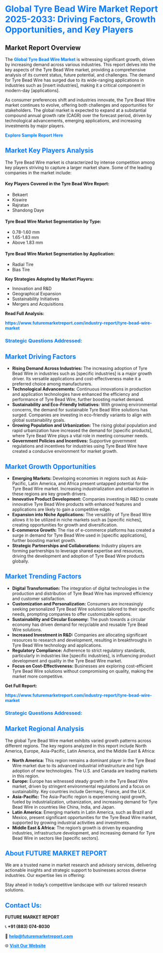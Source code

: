 <h1 style="color: #007BFF;">Global Tyre Bead Wire Market Report 2025-2033: Driving Factors, Growth Opportunities, and Key Players</h1>

<section id="overview">
<h2>Market Report Overview</h2>
<p>The <a href="https://www.futuremarketreport.com/industry-report/tyre-bead-wire-market" style="color: #007BFF; text-decoration: none;"><strong>Global Tyre Bead Wire Market</strong></a> is witnessing significant growth, driven by increasing demand across various industries. This report delves into the key aspects of the Tyre Bead Wire market, providing a comprehensive analysis of its current status, future potential, and challenges. The demand for Tyre Bead Wire has surged due to its wide-ranging applications in industries such as [insert industries], making it a critical component in modern-day [applications].</p>
<p>As consumer preferences shift and industries innovate, the Tyre Bead Wire market continues to evolve, offering both challenges and opportunities for stakeholders. The global market is expected to expand at a substantial compound annual growth rate (CAGR) over the forecast period, driven by technological advancements, emerging applications, and increasing investments by major players.</p>
</section>

<section id="overview">
<p><a href="https://www.futuremarketreport.com/request-sample/reportId=28220" style="color: #007BFF; text-decoration: none;"><strong>Explore Sample Report Here</strong></a></p>
</section>

<section id="key-players">
<h2 style="color: #007BFF;">Market Key Players Analysis</h2>
<p>The Tyre Bead Wire market is characterized by intense competition among key players striving to capture a larger market share. Some of the leading companies in the market include:</p>
<h4>Key Players Covered in the Tyre Bead Wire Report:</h4>
<ul><li>Bekaert</li><li>Kiswire</li><li>Rajratan</li><li>Shandong Daye</li></ul>
<h4>Tyre Bead Wire Market Segmentation by Type:</h4>
<ul><li>0.78-1.60 mm</li><li>1.65-1.83 mm</li><li>Above 1.83 mm</li></ul>

<h4>Tyre Bead Wire Market Segmentation by Application:</h4>
<ul><li>Radial Tire</li><li>Bias Tire</li></ul>
<p><strong>Key Strategies Adopted by Market Players:</strong></p>
<ul>
<li>Innovation and R&D</li>
<li>Geographical Expansion</li>
<li>Sustainability Initiatives</li>
<li>Mergers and Acquisitions</li>
</ul>
</section>

<section>
<p><strong>Read Full Analysis: </strong></p><a href="https://www.futuremarketreport.com/industry-report/tyre-bead-wire-market" style="color: #007BFF; text-decoration: none;"><strong>https://www.futuremarketreport.com/industry-report/tyre-bead-wire-market</strong></a>
<h3 style="color: #007BFF;">Strategic Questions Addressed:</h3>
</section>

<section id="driving-factors">
<h2 style="color: #007BFF;">Market Driving Factors</h2>
<ul>
<li><strong>Rising Demand Across Industries:</strong> The increasing adoption of Tyre Bead Wire in industries such as [specific industries] is a major growth driver. Its versatile applications and cost-effectiveness make it a preferred choice among manufacturers.</li>
<li><strong>Technological Advancements:</strong> Continuous innovations in production and application technologies have enhanced the efficiency and performance of Tyre Bead Wire, further boosting market demand.</li>
<li><strong>Sustainability and Eco-Friendly Initiatives:</strong> With growing environmental concerns, the demand for sustainable Tyre Bead Wire solutions has surged. Companies are investing in eco-friendly variants to align with global sustainability goals.</li>
<li><strong>Growing Population and Urbanization:</strong> The rising global population and rapid urbanization have increased the demand for [specific products], where Tyre Bead Wire plays a vital role in meeting consumer needs.</li>
<li><strong>Government Policies and Incentives:</strong> Supportive government regulations and incentives for industries using Tyre Bead Wire have created a conducive environment for market growth.</li>
</ul>
</section>

<section id="growth-opportunities">
<h2 style="color: #007BFF;">Market Growth Opportunities</h2>
<ul>
<li><strong>Emerging Markets:</strong> Developing economies in regions such as Asia-Pacific, Latin America, and Africa present untapped potential for the Tyre Bead Wire market. Increasing industrialization and urbanization in these regions are key growth drivers.</li>
<li><strong>Innovative Product Development:</strong> Companies investing in R&D to create innovative Tyre Bead Wire products with enhanced features and applications are likely to gain a competitive edge.</li>
<li><strong>Expansion into Niche Applications:</strong> The versatility of Tyre Bead Wire allows it to be utilized in niche markets such as [specific niches], creating opportunities for growth and diversification.</li>
<li><strong>E-commerce Growth:</strong> The rise of e-commerce platforms has created a surge in demand for Tyre Bead Wire used in [specific applications], further boosting market growth.</li>
<li><strong>Strategic Partnerships and Collaborations:</strong> Industry players are forming partnerships to leverage shared expertise and resources, driving the development and adoption of Tyre Bead Wire products globally.</li>
</ul>
</section>

<section id="trending-factors">
<h2 style="color: #007BFF;">Market Trending Factors</h2>
<ul>
<li><strong>Digital Transformation:</strong> The integration of digital technologies in the production and distribution of Tyre Bead Wire has improved efficiency and customer satisfaction.</li>
<li><strong>Customization and Personalization:</strong> Consumers are increasingly seeking personalized Tyre Bead Wire solutions tailored to their specific needs, prompting companies to offer customizable options.</li>
<li><strong>Sustainability and Circular Economy:</strong> The push towards a circular economy has driven demand for recyclable and reusable Tyre Bead Wire solutions.</li>
<li><strong>Increased Investment in R&D:</strong> Companies are allocating significant resources to research and development, resulting in breakthroughs in Tyre Bead Wire technology and applications.</li>
<li><strong>Regulatory Compliance:</strong> Adherence to strict regulatory standards, particularly in industries like [specific industries], is influencing product development and quality in the Tyre Bead Wire market.</li>
<li><strong>Focus on Cost-Effectiveness:</strong> Businesses are exploring cost-efficient Tyre Bead Wire solutions without compromising on quality, making the market more competitive.</li>
</ul>
</section>

<section>
<p><strong>Get Full Report: </strong></p><a href="https://www.futuremarketreport.com/industry-report/tyre-bead-wire-market" style="color: #007BFF; text-decoration: none;"><strong>https://www.futuremarketreport.com/industry-report/tyre-bead-wire-market</strong></a>
<h3 style="color: #007BFF;">Strategic Questions Addressed:</h3>
</section>


<section id="regional-analysis">
<h2 style="color: #007BFF;">Market Regional Analysis</h2>
<p>The global Tyre Bead Wire market exhibits varied growth patterns across different regions. The key regions analyzed in this report include North America, Europe, Asia-Pacific, Latin America, and the Middle East & Africa:</p>
<ul>
<li><strong>North America:</strong> This region remains a dominant player in the Tyre Bead Wire market due to its advanced industrial infrastructure and high adoption of new technologies. The U.S. and Canada are leading markets in this region.</li>
<li><strong>Europe:</strong> Europe has witnessed steady growth in the Tyre Bead Wire market, driven by stringent environmental regulations and a focus on sustainability. Key countries include Germany, France, and the U.K.</li>
<li><strong>Asia-Pacific:</strong> The Asia-Pacific region is experiencing rapid growth, fueled by industrialization, urbanization, and increasing demand for Tyre Bead Wire in countries like China, India, and Japan.</li>
<li><strong>Latin America:</strong> Emerging markets in Latin America, such as Brazil and Mexico, present significant opportunities for the Tyre Bead Wire market, supported by growing industrial activities and investments.</li>
<li><strong>Middle East & Africa:</strong> The region’s growth is driven by expanding industries, infrastructure development, and increasing demand for Tyre Bead Wire in sectors like [specific sectors].</li>
</ul>
</section>

<footer>
<h2 style="color: #007BFF;">About FUTURE MARKET REPORT</h2>
<p>We are a trusted name in market research and advisory services, delivering actionable insights and strategic support to businesses across diverse industries. Our expertise lies in offering:</p>

<p>Stay ahead in today’s competitive landscape with our tailored research solutions.</p>

<h2 style="color: #007BFF;">Contact Us:</h2>
<p><strong>FUTURE MARKET REPORT</strong></p>
<p>📞 <strong>+91 (883) 074-8030</strong></p>
<p>📧 <strong><a href="mailto:help@futuremarketreport.com" style="color: #007BFF;">help@futuremarketreport.com</a></strong></p>
<p>🌐 <strong><a href="https://www.futuremarketreport.com/" style="color: #007BFF;">Visit Our Website</a></strong></p>
</footer>